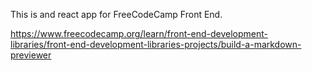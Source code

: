 This is and react app for FreeCodeCamp Front End.

https://www.freecodecamp.org/learn/front-end-development-libraries/front-end-development-libraries-projects/build-a-markdown-previewer

